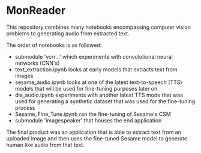 # MonReader

This repository combines many notebooks encompassing computer vision problems to generating audio from extracted text.

The order of notebooks is as followed:
* submodule 'vcrr...' which experiments with convolutional neural networks (CNN's)
* text_extraction.ipynb looks at early models that extracts text from images
* sesame_audio.ipynb looks at one of the latest text-to-speech (TTS) models that will be used for fine-tuning purposes later on
* dia_audio.ipynb experiments with another latest TTS mode that was used for generating a synthetic dataset that was used for the fine-tuning process
* Sesame_Fine_Tune.ipynb ran the fine-tuning of Sesame's CSM
* submodule 'imagespeaker' that houses the end application

The final product was an application that is able to extract text from an uploaded image and then uses the fine-tuned Sesame model to generate human like audio from that text.